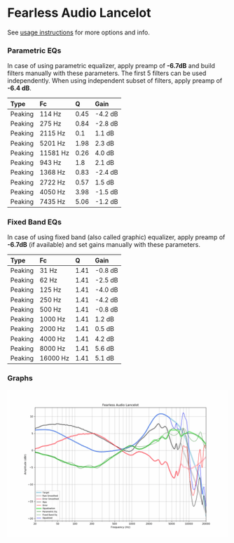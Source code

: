 # Fearless Audio Lancelot
See [usage instructions](https://github.com/jaakkopasanen/AutoEq#usage) for more options and info.

### Parametric EQs
In case of using parametric equalizer, apply preamp of **-6.7dB** and build filters manually
with these parameters. The first 5 filters can be used independently.
When using independent subset of filters, apply preamp of **-6.4 dB**.

| Type    | Fc       |    Q | Gain    |
|:--------|:---------|:-----|:--------|
| Peaking | 114 Hz   | 0.45 | -4.2 dB |
| Peaking | 275 Hz   | 0.84 | -2.8 dB |
| Peaking | 2115 Hz  | 0.1  | 1.1 dB  |
| Peaking | 5201 Hz  | 1.98 | 2.3 dB  |
| Peaking | 11581 Hz | 0.26 | 4.0 dB  |
| Peaking | 943 Hz   | 1.8  | 2.1 dB  |
| Peaking | 1368 Hz  | 0.83 | -2.4 dB |
| Peaking | 2722 Hz  | 0.57 | 1.5 dB  |
| Peaking | 4050 Hz  | 3.98 | -1.5 dB |
| Peaking | 7435 Hz  | 5.06 | -1.2 dB |

### Fixed Band EQs
In case of using fixed band (also called graphic) equalizer, apply preamp of **-6.7dB**
(if available) and set gains manually with these parameters.

| Type    | Fc       |    Q | Gain    |
|:--------|:---------|:-----|:--------|
| Peaking | 31 Hz    | 1.41 | -0.8 dB |
| Peaking | 62 Hz    | 1.41 | -2.5 dB |
| Peaking | 125 Hz   | 1.41 | -4.0 dB |
| Peaking | 250 Hz   | 1.41 | -4.2 dB |
| Peaking | 500 Hz   | 1.41 | -0.8 dB |
| Peaking | 1000 Hz  | 1.41 | 1.2 dB  |
| Peaking | 2000 Hz  | 1.41 | 0.5 dB  |
| Peaking | 4000 Hz  | 1.41 | 4.2 dB  |
| Peaking | 8000 Hz  | 1.41 | 5.6 dB  |
| Peaking | 16000 Hz | 1.41 | 5.1 dB  |

### Graphs
![](./Fearless%20Audio%20Lancelot.png)